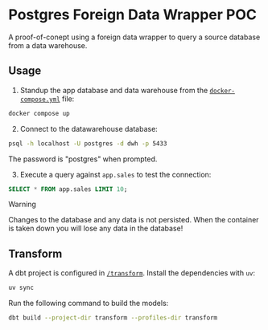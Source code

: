 # Postgres Foreign Data Wrapper POC
A proof-of-conept using a foreign data wrapper to query a source database from a data warehouse.

## Usage
1. Standup the app database and data warehouse from the [`docker-compose.yml`](./docker-compose.yml) file:
```bash
docker compose up
```

2. Connect to the datawarehouse database:
```bash
psql -h localhost -U postgres -d dwh -p 5433
```
The password is "postgres" when prompted.

3. Execute a query against `app.sales` to test the connection:
```SQL
SELECT * FROM app.sales LIMIT 10;
```

> [!WARNING]
> Changes to the database and any data is not persisted.
> When the container is taken down you will lose any data in the database!

## Transform
A dbt project is configured in [`/transform`](./transform).
Install the dependencies with `uv`:
```bash
uv sync
```

Run the following command to build the models:
```bash
dbt build --project-dir transform --profiles-dir transform
```

